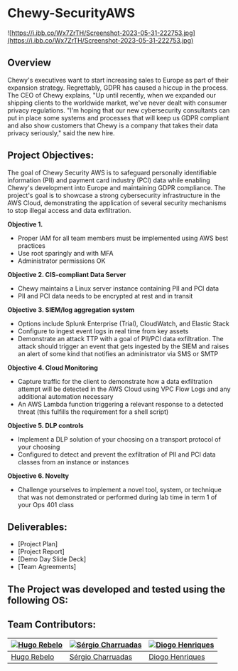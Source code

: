 # Chewy-SecurityAWS

![https://i.ibb.co/Wx7ZrTH/Screenshot-2023-05-31-222753.jpg](https://i.ibb.co/Wx7ZrTH/Screenshot-2023-05-31-222753.jpg)

## Overview

Chewy's executives want to start increasing sales to Europe as part of their expansion strategy. Regrettably, GDPR has caused a hiccup in the process. The CEO of Chewy explains, "Up until recently, when we expanded our shipping clients to the worldwide market, we've never dealt with consumer privacy regulations. "I'm hoping that our new cybersecurity consultants can put in place some systems and processes that will keep us GDPR compliant and also show customers that Chewy is a company that takes their data privacy seriously," said the new hire.

## Project Objectives:

The goal of Chewy Security AWS is to safeguard personally identifiable information (PII) and payment card industry (PCI) data while enabling Chewy's development into Europe and maintaining GDPR compliance. The project's goal is to showcase a strong cybersecurity infrastructure in the AWS Cloud, demonstrating the application of several security mechanisms to stop illegal access and data exfiltration.

**Objective 1.**

* Proper IAM for all team members must be implemented using AWS best practices
* Use root sparingly and with MFA
* Administrator permissions OK

**Objective 2. CIS-compliant Data Server**

* Chewy maintains a Linux server instance containing PII and PCI data
* PII and PCI data needs to be encrypted at rest and in transit

**Objective 3. SIEM/log aggregation system**

* Options include Splunk Enterprise (Trial), CloudWatch, and Elastic Stack
* Configure to ingest event logs in real time from key assets
* Demonstrate an attack TTP with a goal of PII/PCI data exfiltration. The attack should trigger an event that gets ingested by the SIEM and raises an alert of some kind that notifies an administrator via SMS or SMTP

**Objective 4. Cloud Monitoring**

* Capture traffic for the client to demonstrate how a data exfiltration attempt will be detected in the AWS Cloud using VPC Flow Logs and any additional automation necessary
* An AWS Lambda function triggering a relevant response to a detected threat (this fulfills the requirement for a shell script)

**Objective 5. DLP controls**

* Implement a DLP solution of your choosing on a transport protocol of your choosing
* Configured to detect and prevent the exfiltration of PII and PCI data classes from an instance or instances

**Objective 6. Novelty**

* Challenge yourselves to implement a novel tool, system, or technique that was not demonstrated or performed during lab time in term 1 of your Ops 401 class

## Deliverables:

- [Project Plan]
- [Project Report]
- [Demo Day Slide Deck]
- [Team Agreements]

## The Project was developed and tested using the following OS:

## Team Contributors:

| [![Hugo Rebelo](https://avatars.githubusercontent.com/u/122793759?v=4&s=144)](https://github.com/birlzhimself) | [![Sérgio Charruadas](https://avatars.githubusercontent.com/u/20626461?v=4&s=144)](https://github.com/itzvenom) | [![Diogo Henriques](https://avatars.githubusercontent.com/u/125299195?v=4&s=144)](https://github.com/diohen90) |
|---|---|---|
| [Hugo Rebelo](https://github.com/birlzhimself) | [Sérgio Charruadas](https://github.com/itzvenom) | [Diogo Henriques](https://github.com/diohen90) |
